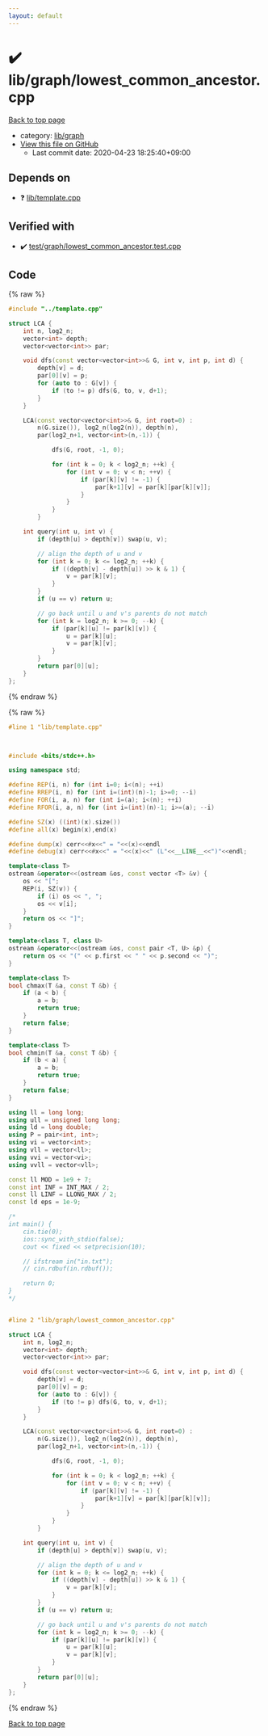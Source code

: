```yaml
---
layout: default
---
```


<!-- mathjax config similar to math.stackexchange -->
<script type="text/javascript" async
  src="https://cdnjs.cloudflare.com/ajax/libs/mathjax/2.7.5/MathJax.js?config=TeX-MML-AM_CHTML">
</script>
<script type="text/x-mathjax-config">
  MathJax.Hub.Config({
    TeX: { equationNumbers: { autoNumber: "AMS" }},
    tex2jax: {
      inlineMath: [ ['$','$'] ],
      processEscapes: true
    },
    "HTML-CSS": { matchFontHeight: false },
    displayAlign: "left",
    displayIndent: "2em"
  });
</script>

<script type="text/javascript" src="https://cdnjs.cloudflare.com/ajax/libs/jquery/3.4.1/jquery.min.js"></script>
<script src="https://cdn.jsdelivr.net/npm/jquery-balloon-js@1.1.2/jquery.balloon.min.js" integrity="sha256-ZEYs9VrgAeNuPvs15E39OsyOJaIkXEEt10fzxJ20+2I=" crossorigin="anonymous"></script>
<script type="text/javascript" src="../../../assets/js/copy-button.js"></script>
<link rel="stylesheet" href="../../../assets/css/copy-button.css" />


# :heavy_check_mark: lib/graph/lowest_common_ancestor.cpp

<a href="../../../index.html">Back to top page</a>

* category: <a href="../../../index.html#6e267a37887a7dcb68cbf7008d6c7e48">lib/graph</a>
* <a href="{{ site.github.repository_url }}/blob/master/lib/graph/lowest_common_ancestor.cpp">View this file on GitHub</a>
    - Last commit date: 2020-04-23 18:25:40+09:00




## Depends on

* :question: <a href="../template.cpp.html">lib/template.cpp</a>


## Verified with

* :heavy_check_mark: <a href="../../../verify/test/graph/lowest_common_ancestor.test.cpp.html">test/graph/lowest_common_ancestor.test.cpp</a>


## Code

<a id="unbundled"></a>
{% raw %}
```cpp
#include "../template.cpp"

struct LCA {
    int n, log2_n;
    vector<int> depth;
    vector<vector<int>> par;

    void dfs(const vector<vector<int>>& G, int v, int p, int d) {
        depth[v] = d;
        par[0][v] = p;
        for (auto to : G[v]) {
            if (to != p) dfs(G, to, v, d+1);
        }
    }

    LCA(const vector<vector<int>>& G, int root=0) :
        n(G.size()), log2_n(log2(n)), depth(n),
        par(log2_n+1, vector<int>(n,-1)) {

            dfs(G, root, -1, 0);

            for (int k = 0; k < log2_n; ++k) {
                for (int v = 0; v < n; ++v) {
                    if (par[k][v] != -1) {
                        par[k+1][v] = par[k][par[k][v]];
                    }
                }
            }
        }

    int query(int u, int v) {
        if (depth[u] > depth[v]) swap(u, v);

        // align the depth of u and v
        for (int k = 0; k <= log2_n; ++k) {
            if ((depth[v] - depth[u]) >> k & 1) {
                v = par[k][v];
            }
        }
        if (u == v) return u;

        // go back until u and v's parents do not match
        for (int k = log2_n; k >= 0; --k) {
            if (par[k][u] != par[k][v]) {
                u = par[k][u];
                v = par[k][v];
            }
        }
        return par[0][u];
    }
};

```
{% endraw %}

<a id="bundled"></a>
{% raw %}
```cpp
#line 1 "lib/template.cpp"



#include <bits/stdc++.h>

using namespace std;

#define REP(i, n) for (int i=0; i<(n); ++i)
#define RREP(i, n) for (int i=(int)(n)-1; i>=0; --i)
#define FOR(i, a, n) for (int i=(a); i<(n); ++i)
#define RFOR(i, a, n) for (int i=(int)(n)-1; i>=(a); --i)

#define SZ(x) ((int)(x).size())
#define all(x) begin(x),end(x)

#define dump(x) cerr<<#x<<" = "<<(x)<<endl
#define debug(x) cerr<<#x<<" = "<<(x)<<" (L"<<__LINE__<<")"<<endl;

template<class T>
ostream &operator<<(ostream &os, const vector <T> &v) {
    os << "[";
    REP(i, SZ(v)) {
        if (i) os << ", ";
        os << v[i];
    }
    return os << "]";
}

template<class T, class U>
ostream &operator<<(ostream &os, const pair <T, U> &p) {
    return os << "(" << p.first << " " << p.second << ")";
}

template<class T>
bool chmax(T &a, const T &b) {
    if (a < b) {
        a = b;
        return true;
    }
    return false;
}

template<class T>
bool chmin(T &a, const T &b) {
    if (b < a) {
        a = b;
        return true;
    }
    return false;
}

using ll = long long;
using ull = unsigned long long;
using ld = long double;
using P = pair<int, int>;
using vi = vector<int>;
using vll = vector<ll>;
using vvi = vector<vi>;
using vvll = vector<vll>;

const ll MOD = 1e9 + 7;
const int INF = INT_MAX / 2;
const ll LINF = LLONG_MAX / 2;
const ld eps = 1e-9;

/*
int main() {
    cin.tie(0);
    ios::sync_with_stdio(false);
    cout << fixed << setprecision(10);

    // ifstream in("in.txt");
    // cin.rdbuf(in.rdbuf());

    return 0;
}
*/


#line 2 "lib/graph/lowest_common_ancestor.cpp"

struct LCA {
    int n, log2_n;
    vector<int> depth;
    vector<vector<int>> par;

    void dfs(const vector<vector<int>>& G, int v, int p, int d) {
        depth[v] = d;
        par[0][v] = p;
        for (auto to : G[v]) {
            if (to != p) dfs(G, to, v, d+1);
        }
    }

    LCA(const vector<vector<int>>& G, int root=0) :
        n(G.size()), log2_n(log2(n)), depth(n),
        par(log2_n+1, vector<int>(n,-1)) {

            dfs(G, root, -1, 0);

            for (int k = 0; k < log2_n; ++k) {
                for (int v = 0; v < n; ++v) {
                    if (par[k][v] != -1) {
                        par[k+1][v] = par[k][par[k][v]];
                    }
                }
            }
        }

    int query(int u, int v) {
        if (depth[u] > depth[v]) swap(u, v);

        // align the depth of u and v
        for (int k = 0; k <= log2_n; ++k) {
            if ((depth[v] - depth[u]) >> k & 1) {
                v = par[k][v];
            }
        }
        if (u == v) return u;

        // go back until u and v's parents do not match
        for (int k = log2_n; k >= 0; --k) {
            if (par[k][u] != par[k][v]) {
                u = par[k][u];
                v = par[k][v];
            }
        }
        return par[0][u];
    }
};

```
{% endraw %}

<a href="../../../index.html">Back to top page</a>

